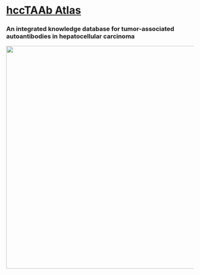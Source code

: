<h1><a href="http://nscc.zzu.edu.cn/hccTAAb/">hccTAAb Atlas </a></h1>

### An integrated knowledge database for tumor-associated autoantibodies in hepatocellular carcinoma

<img src="https://github.com/tiandongli/hccTAAb/blob/main/www/0_flow%20diagram.png" style='width: 600px; height: auto;'>
